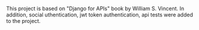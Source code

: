 This project is based on "Django for APIs" book by William S. Vincent.
In addition, social uthentication, jwt token authentication, api tests were added to the project.
